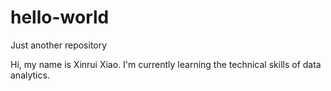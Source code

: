 # hello-world

Just another repository

Hi, my name is Xinrui Xiao. I'm currently learning the technical skills of data analytics.
